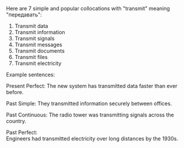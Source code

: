  Here are 7 simple and popular collocations with "transmit" meaning "передавать":

1. Transmit data
2. Transmit information
3. Transmit signals 
4. Transmit messages  
5. Transmit documents
6. Transmit files
7. Transmit electricity

Example sentences:

Present Perfect:
The new system has transmitted data faster than ever before.  

Past Simple: 
They transmitted information securely between offices.

Past Continuous:
The radio tower was transmitting signals across the country.

Past Perfect:  
Engineers had transmitted electricity over long distances by the 1930s.  
